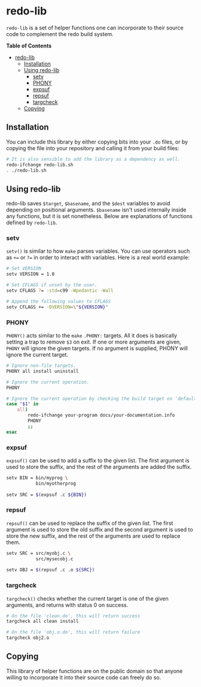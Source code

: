 redo-lib
========

`redo-lib` is a set of helper functions one can incorporate to their source code
to complement the redo build system.

<!-- markdown-toc start - Don't edit this section. Run M-x markdown-toc-refresh-toc -->
**Table of Contents**

- [redo-lib](#redo-lib)
    - [Installation](#installation)
    - [Using redo-lib](#using-redo-lib)
        - [setv](#setv)
        - [PHONY](#phony)
        - [expsuf](#expsuf)
        - [repsuf](#repsuf)
        - [targcheck](#targcheck)
    - [Copying](#copying)

<!-- markdown-toc end -->


Installation
------------

You can include this library by either copying bits into your `.do` files, or by
copying the file into your repository and calling it from your build files:

``` sh
# It is also sensible to add the library as a dependency as well.
redo-ifchange redo-lib.sh
. ./redo-lib.sh
```


Using redo-lib
--------------

redo-lib saves `$target`, `$basename`, and the `$dest` variables to avoid
depending on positional arguments. `$basename` isn't used internally inside any
functions, but it is set nonetheless. Below are explanations of functions
defined by `redo-lib`.


### setv

`setv()` is similar to how `make` parses variables. You can use operators such
as `+=` or `?=` in order to interact with variables. Here is a real world
example:

``` sh
# Set VERSION
setv VERSION = 1.0

# Set CFLAGS if unset by the user.
setv CFLAGS ?= -std=c99 -Wpedantic -Wall

# Append the following values to CFLAGS
setv CFLAGS += -DVERSION=\"${VERSION}"
```


### PHONY

`PHONY()` acts similar to the `make` `.PHONY:` targets. All it does is basically
setting a trap to remove `$3` on exit. If one or more arguments are given,
`PHONY` will ignore the given targets. If no argument is supplied, PHONY will
ignore the current target.

``` sh
# Ignore non-file targets.
PHONY all install uninstall

# Ignore the current operation.
PHONY

# Ignore the current operation by checking the build target on 'default.do'
case "$1" in
    all)
        redo-ifchange your-program docs/your-documentation.info
        PHONY
        ;;
esac
```

### expsuf

`expsuf()` can be used to add a suffix to the given list. The first argument is
used to store the suffix, and the rest of the arguments are added the suffix.

``` sh
setv BIN = bin/myprog \
           bin/myotherprog
           
setv SRC = $(expsuf .c ${BIN})
```


### repsuf

`repsuf()` can be used to replace the suffix of the given list. The first
argument is used to store the old suffix and the second argument is used to
store the new suffix, and the rest of the arguments are used to replace them.

``` sh
setv SRC = src/myobj.c \
           src/mysecobj.c
           
setv OBJ = $(repsuf .c .o ${SRC})
```

### targcheck

`targcheck()` checks whether the current target is one of the given arguments,
and returns with status 0 on success.

``` sh
# On the file 'clean.do', this will return success
targcheck all clean install

# On the file 'obj.o.do', this will return failure
targcheck obj2.o
```


Copying
-------

This library of helper functions are on the public domain so that anyone willing
to incorporate it into their source code can freely do so.
